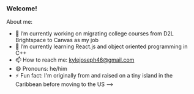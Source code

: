 ### Welcome!

About me: 

- 🔭 I’m currently working on migrating college courses from D2L Brightspace to Canvas as my job
- 🌱 I’m currently learning React.js and object oriented programming in C++
- 📫 How to reach me: kylejoseph46@gmail.com
- 😄 Pronouns: he/him
- ⚡ Fun fact: I'm originally from and raised on a tiny island in the Caribbean before moving to the US
-->
